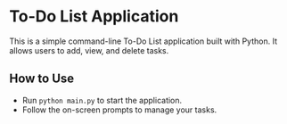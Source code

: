 # To-Do List Application

This is a simple command-line To-Do List application built with Python. It allows users to add, view, and delete tasks.

## How to Use
- Run `python main.py` to start the application.
- Follow the on-screen prompts to manage your tasks.
